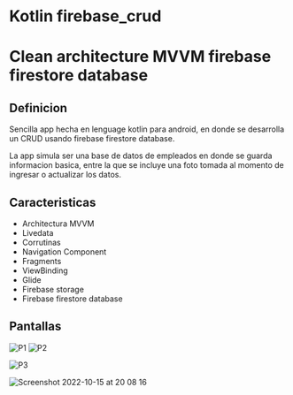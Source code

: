 # Kotlin firebase_crud 

# Clean architecture MVVM firebase firestore database

## Definicion

Sencilla app hecha en lenguage kotlin para android, en donde se desarrolla un CRUD usando firebase firestore database.

La app simula ser una base de datos de empleados en donde se guarda informacion basica, entre la que se incluye una foto tomada al momento de ingresar o actualizar los datos.

## Caracteristicas

* Architectura MVVM
* Livedata
* Corrutinas
* Navigation Component
* Fragments
* ViewBinding
* Glide
* Firebase storage
* Firebase firestore database

## Pantallas

![P1](https://user-images.githubusercontent.com/63832065/196002555-65c028bd-5a77-4de6-b365-3f78757a09d4.png)
![P2](https://user-images.githubusercontent.com/63832065/196002504-17004508-be5f-4c98-9eaf-e99e740c52c3.png)

![P3](https://user-images.githubusercontent.com/63832065/196002592-3605ddbe-47e9-496f-9455-f29f61949290.png)

![Screenshot 2022-10-15 at 20 08 16](https://user-images.githubusercontent.com/63832065/196002645-176cf356-910c-4ebd-8c5f-61c436da4515.png)







